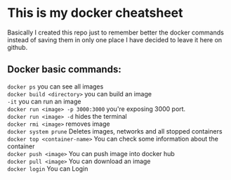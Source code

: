 # This is my docker cheatsheet

Basically I created this repo just to remember better the docker commands instead of saving them in only one place I have decided to leave it here on github.

## Docker basic commands: 
``docker ps`` you can see all images
<br/>
``docker build <directory>`` you can build an image
<br/>
``-it`` you can run an image
<br/>
``docker run <image> -p 3000:3000`` you're exposing 3000 port.
<br/>
``docker run <image> -d`` hides the terminal
<br/>
``docker rmi <image>`` removes image
<br/>
``docker system prune`` Deletes images, networks and all stopped containers
<br/>
``docker top <container-name>`` You can check some information about the container
<br/>
``docker push <image>`` You can push image into docker hub
<br/>
``docker pull <image>`` You can download an image
<br/>
``docker login`` You can Login


